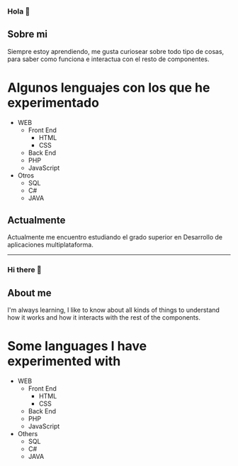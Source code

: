 ### Hola 👋
## Sobre mi

Siempre estoy aprendiendo, me gusta curiosear sobre todo tipo de cosas, para saber como funciona e interactua con el resto de componentes.

# Algunos lenguajes con los que he experimentado

* WEB
  * Front End
    * HTML
    * CSS
   * Back End
    * PHP
    * JavaScript
* Otros
  * SQL
  * C#
  * JAVA

## Actualmente

Actualmente me encuentro estudiando el grado superior en Desarrollo de aplicaciones multiplataforma.



<!--
**AlejandroGonzalezNavarro/AlejandroGonzalezNavarro** is a ✨ _special_ ✨ repository because its `README.md` (this file) appears on your GitHub profile.

Here are some ideas to get you started:

- 🔭 I’m currently working on ...
- 🌱 I’m currently learning ...
- 👯 I’m looking to collaborate on ...
- 🤔 I’m looking for help with ...
- 💬 Ask me about ...
- 📫 How to reach me: ...
- 😄 Pronouns: ...
- ⚡ Fun fact: ...
-->

---

### Hi there 👋
## About me

I'm always learning, I like to know about all kinds of things to understand how it works and how it interacts with the rest of the components.

# Some languages I have experimented with

* WEB
  * Front End
    * HTML
    * CSS
   * Back End
    * PHP
    * JavaScript
* Others
  * SQL
  * C#
  * JAVA

